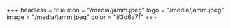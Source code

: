 +++
headless = true
icon = "/media/jamm.jpeg"
logo = "/media/jamm.jpeg"
image = "/media/jamm.jpeg"
color = "#3d6a7f"
+++
